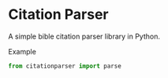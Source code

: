 # Citation Parser

A simple bible citation parser library in Python.

Example

```python
from citationparser import parse


```